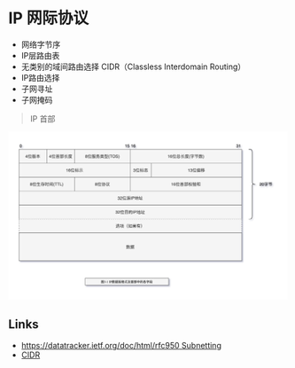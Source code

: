 # IP 网际协议

- 网络字节序
- IP层路由表
- 无类别的域间路由选择 CIDR（Classless Interdomain Routing）
- IP路由选择
- 子网寻址
- 子网掩码

> IP 首部

![TCP-IP-3-1.png](./images/TCP-IP-3-1.png)

## Links

- [https://datatracker.ietf.org/doc/html/rfc950 Subnetting](https://datatracker.ietf.org/doc/html/rfc950)
- [CIDR](https://www.cnblogs.com/way_testlife/archive/2010/10/05/1844399.html)